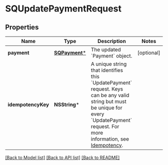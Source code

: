 # SQUpdatePaymentRequest

## Properties
Name | Type | Description | Notes
------------ | ------------- | ------------- | -------------
**payment** | [**SQPayment***](SQPayment.md) | The updated &#x60;Payment&#x60; object. | [optional] 
**idempotencyKey** | **NSString*** | A unique string that identifies this &#x60;UpdatePayment&#x60; request. Keys can be any valid string but must be unique for every &#x60;UpdatePayment&#x60; request.  For more information, see [Idempotency](https://developer.squareup.com/docs/build-basics/common-api-patterns/idempotency). | 

[[Back to Model list]](../README.md#documentation-for-models) [[Back to API list]](../README.md#documentation-for-api-endpoints) [[Back to README]](../README.md)


